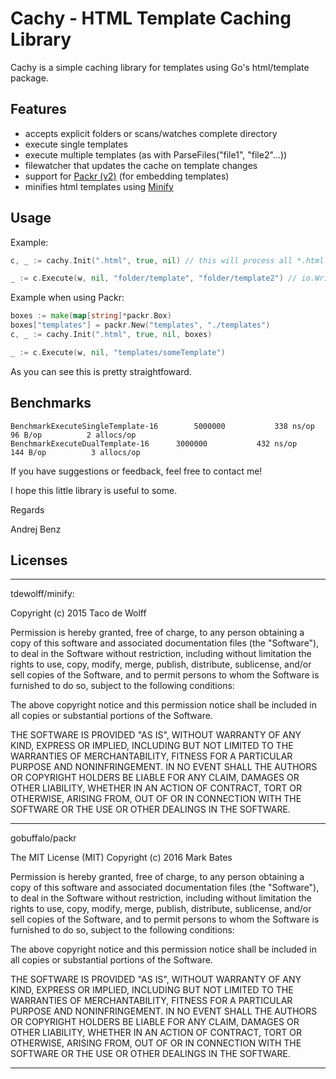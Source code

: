 # Cachy - HTML Template Caching Library

Cachy is a simple caching library for templates using Go's html/template package.

## Features
- accepts explicit folders or scans/watches complete directory
- execute single templates
- execute multiple templates (as with ParseFiles("file1", "file2"...))
- filewatcher that updates the cache on template changes
- support for [Packr (v2)](https://github.com/gobuffalo/packr/tree/master/v2) (for embedding templates)
- minifies html templates using [Minify](https://github.com/tdewolff/minify)

## Usage

Example:

```go
c, _ := cachy.Init(".html", true, nil) // this will process all *.html files, activate the filewatcher, no FuncMap.

_ := c.Execute(w, nil, "folder/template", "folder/template2") // io.Writer, data, templates...
```

Example when using Packr:

```go
boxes := make(map[string]*packr.Box)
boxes["templates"] = packr.New("templates", "./templates")
c, _ := cachy.Init(".html", true, nil, boxes)

_ := c.Execute(w, nil, "templates/someTemplate")
```

As you can see this is pretty straightfoward.

## Benchmarks

```
BenchmarkExecuteSingleTemplate-16    	 5000000	       338 ns/op	      96 B/op	       2 allocs/op
BenchmarkExecuteDualTemplate-16    	 3000000	       432 ns/op	     144 B/op	       3 allocs/op
```

If you have suggestions or feedback, feel free to contact me!

I hope this little library is useful to some.

Regards

Andrej Benz

## Licenses

--------------------------------------------------------------------------------

tdewolff/minify:

Copyright (c) 2015 Taco de Wolff

Permission is hereby granted, free of charge, to any person obtaining a copy
of this software and associated documentation files (the "Software"), to deal
in the Software without restriction, including without limitation the rights
to use, copy, modify, merge, publish, distribute, sublicense, and/or sell
copies of the Software, and to permit persons to whom the Software is
furnished to do so, subject to the following conditions:

The above copyright notice and this permission notice shall be included in all
copies or substantial portions of the Software.

THE SOFTWARE IS PROVIDED "AS IS", WITHOUT WARRANTY OF ANY KIND, EXPRESS OR
IMPLIED, INCLUDING BUT NOT LIMITED TO THE WARRANTIES OF MERCHANTABILITY,
FITNESS FOR A PARTICULAR PURPOSE AND NONINFRINGEMENT. IN NO EVENT SHALL THE
AUTHORS OR COPYRIGHT HOLDERS BE LIABLE FOR ANY CLAIM, DAMAGES OR OTHER
LIABILITY, WHETHER IN AN ACTION OF CONTRACT, TORT OR OTHERWISE, ARISING FROM,
OUT OF OR IN CONNECTION WITH THE SOFTWARE OR THE USE OR OTHER DEALINGS IN THE
SOFTWARE.

--------------------------------------------------------------------------------

gobuffalo/packr

The MIT License (MIT)
Copyright (c) 2016 Mark Bates

Permission is hereby granted, free of charge, to any person obtaining a copy of this software and associated documentation files (the "Software"), to deal in the Software without restriction, including without limitation the rights to use, copy, modify, merge, publish, distribute, sublicense, and/or sell copies of the Software, and to permit persons to whom the Software is furnished to do so, subject to the following conditions:

The above copyright notice and this permission notice shall be included in all copies or substantial portions of the Software.

THE SOFTWARE IS PROVIDED "AS IS", WITHOUT WARRANTY OF ANY KIND, EXPRESS OR IMPLIED, INCLUDING BUT NOT LIMITED TO THE WARRANTIES OF MERCHANTABILITY, FITNESS FOR A PARTICULAR PURPOSE AND NONINFRINGEMENT. IN NO EVENT SHALL THE AUTHORS OR COPYRIGHT HOLDERS BE LIABLE FOR ANY CLAIM, DAMAGES OR OTHER LIABILITY, WHETHER IN AN ACTION OF CONTRACT, TORT OR OTHERWISE, ARISING FROM, OUT OF OR IN CONNECTION WITH THE SOFTWARE OR THE USE OR OTHER DEALINGS IN THE SOFTWARE.

---------------------------------------------------------------------------------